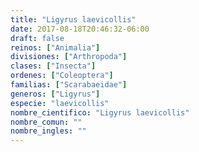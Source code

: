```yaml
---
title: "Ligyrus laevicollis"
date: 2017-08-18T20:46:32-06:00
draft: false
reinos: ["Animalia"]
divisiones: ["Arthropoda"]
clases: ["Insecta"]
ordenes: ["Coleoptera"]
familias: ["Scarabaeidae"]
generos: ["Ligyrus"]
especie: "laevicollis"
nombre_cientifico: "Ligyrus laevicollis"
nombre_comun: ""
nombre_ingles: ""
---
```

